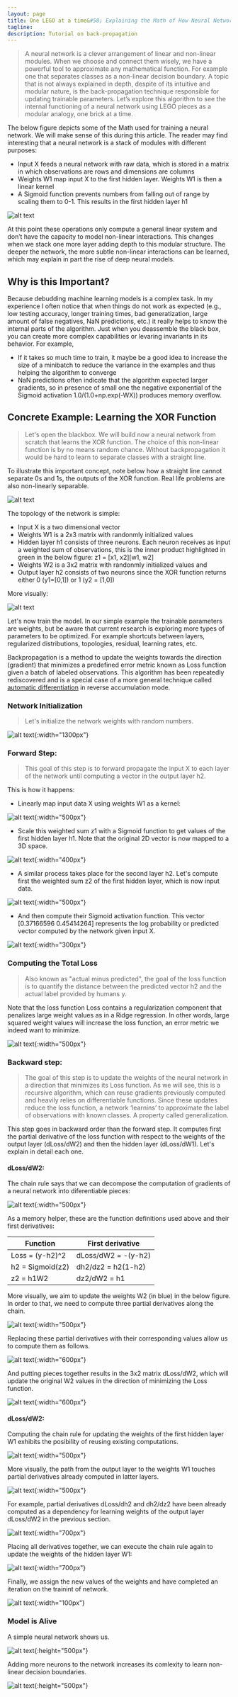 ```yaml
---
layout: page
title: One LEGO at a time&#58; Explaining the Math of How Neural Networks Learn
tagline:
description: Tutorial on back-propagation
---
```


>A neural network is a clever arrangement of linear and non-linear modules. When we choose and connect them wisely,
we have a powerful tool to approximate any mathematical function. For example one that separates classes as a non-linear
decision boundary. A topic that is not always explained in depth, despite of its intuitive and modular nature, is the
back-propagation technique responsible for updating trainable parameters. Let’s explore this algorithm to see the internal
functioning of a neural network using LEGO pieces as a modular analogy, one brick at a time.

The below figure depicts some of the Math used for training a neural network. We will make sense of this during this article.
The reader may find interesting that a neural network is a stack of modules with different purposes:

- Input X feeds a neural network with raw data, which is stored in a matrix in which observations are rows and dimensions are columns
- Weights W1 map input X to the first hidden layer. Weights W1 is then a linear kernel
- A Sigmoid function prevents numbers from falling out of range by scaling them to 0-1. This results in the first hidden layer h1

![alt text](https://raw.githubusercontent.com/omar-florez/scratch_mlp/master/docs/assets/overview.png "Logo Title Text 1")

At this point these operations only compute a general linear system and don’t have the capacity to model non-linear interactions.
This changes when we stack one more layer adding depth to this modular structure. The deeper the network, the more subtle non-linear
interactions can be learned, which may explain in part the rise of deep neural models.

## Why is this Important?

Because debudding machine learning models is a complex task. In my experience I often notice that when things do not
 work as expected (e.g., low testing accuracy, longer training times, bad generatization, large amount of false negatives,
 NaN predictions, etc.) it really helps to know the internal parts of the algorithm. Just when you deassemble the black box,
 you can create more complex capabilities or levaring invariants in its behavior. For example,
 - If it takes so much time to train, it maybe be a good idea to increase the size of a minibatch to reduce the variance
 in the examples and thus helping the algorithm to converge
 - NaN predictions often indicate that the algorithm expected larger gradients, so in presence of small one the negative
 exponential of the Sigmoid activation 1.0/(1.0+np.exp(-WX)) produces memory overflow.

## Concrete Example: Learning the XOR Function

>Let's open the blackbox. We will build now a neural network from scratch that learns the XOR function.
The choice of this non-linear function is by no means random chance. Without backpropagation it would be hard to learn
to separate classes with a straight line.

To illustrate this important concept, note below how a straight line cannot
separate 0s and 1s, the outputs of the XOR function. Real life problems are also non-linearly separable.

![alt text](https://raw.githubusercontent.com/omar-florez/scratch_mlp/master/docs/assets/nonlinear_xor.png "Logo Title Text 1")


The topology of the network is simple:
- Input X is a two dimensional vector
- Weights W1 is a 2x3 matrix with randonmly initialized values
- Hidden layer h1 consists of three neurons. Each neuron receives as input a weighted sum of observations, this is the inner product
highlighted in green in the below figure: z1 = [x1, x2][w1, w2]
- Weights W2 is a 3x2 matrix with randonmly initialized values and
- Output layer h2 consists of two neurons since the XOR function returns either 0 (y1=[0,1]) or 1 (y2 = [1,0])


More visually:

![alt text](https://raw.githubusercontent.com/omar-florez/scratch_mlp/master/docs/assets/overview2.png "Logo Title Text 1")

Let's now train the model. In our simple example the trainable parameters are weights, but be aware that current
research is exploring more types of parameters to be optimized. For example shortcuts between layers, regularized distributions, topologies,
residual, learning rates, etc.

Backpropagation is a method to update the weights towards the direction (gradient) that minimizes a predefined error metric known as Loss function
given a batch of labeled observations. This algorithm has been repeatedly rediscovered and is a special case of a more general technique called
[automatic differentiation](https://en.wikipedia.org/wiki/Automatic_differentiation) in reverse accumulation mode.

### Network Initialization

>Let's initialize the network weights with random numbers.

![alt text](https://raw.githubusercontent.com/omar-florez/scratch_mlp/master/docs/assets/initialized_network.png "Logo Title Text 1"){:width="1300px"}

### Forward Step:

>This goal of this step is to forward propagate the input X to each layer of the network until computing a vector in
the output layer h2.

This is how it happens:
- Linearly map input data X using weights W1 as a kernel:


![alt text](https://raw.githubusercontent.com/omar-florez/scratch_mlp/master/docs/assets/z1.png){:width="500px"}

- Scale this weighted sum z1 with a Sigmoid function to get values of the first hidden layer h1. Note that the original
2D vector is now mapped to a 3D space.


![alt text](https://raw.githubusercontent.com/omar-florez/scratch_mlp/master/docs/assets/h1.png){:width="400px"}

- A similar process takes place for the second layer h2. Let's compute first the weighted sum z2 of the
first hidden layer, which is now input data.


![alt text](https://raw.githubusercontent.com/omar-florez/scratch_mlp/master/docs/assets/z2.png){:width="500px"}

- And then compute their Sigmoid activation function. This vector [0.37166596 0.45414264] represents the log probability
or predicted vector computed by the network given input X.

![alt text](https://raw.githubusercontent.com/omar-florez/scratch_mlp/master/docs/assets/h2.png){:width="300px"}

### Computing the Total Loss

>Also known as "actual minus predicted", the goal of the loss function is to quantify the distance between the predicted
 vector h2 and the actual label provided by humans y.

Note that the loss function Loss contains a regularization component that penalizes large weight values as in a Ridge
regression. In other words, large squared weight values will increase the loss function, an error metric we indeed want to minimize.

![alt text](https://raw.githubusercontent.com/omar-florez/scratch_mlp/master/docs/assets/loss.png){:width="500px"}

### Backward step:
>The goal of this step is to update the weights of the neural network in a direction that minimizes its Loss function.
As we will see, this is a recursive algorithm, which can reuse gradients previously computed and heavily relies on
differentiable functions. Since these updates reduce the loss function, a network ‘learnins’ to approximate the label
of observations with known classes. A property called generalization.

This step goes in backward order than the forward step. It computes first the partial derivative of the loss function
with respect to the weights of the output layer (dLoss/dW2) and then the hidden layer (dLoss/dW1). Let's explain
in detail each one.

#### dLoss/dW2:

The chain rule says that we can decompose the computation of gradients of a neural network into diferentiable pieces:

![alt text](https://raw.githubusercontent.com/omar-florez/scratch_mlp/master/docs/assets/chain_w2.png){:width="500px"}

As a memory helper, these are the function definitions used above and their first derivatives:

| Function       |  First derivative |
|------------------------------------------------------------ |------------------------------------------------------------|
|Loss = (y-h2)^2     | dLoss/dW2 = -(y-h2) |
|h2 = Sigmoid(z2) | dh2/dz2 = h2(1-h2) |
|z2 = h1W2 | dz2/dW2 = h1 |


More visually, we aim to update the weights W2 (in blue) in the below figure. In order to that, we need to compute
three partial derivatives along the chain.

![alt text](https://raw.githubusercontent.com/omar-florez/scratch_mlp/master/docs/assets/update_w2.png){:width="500px"}

Replacing these partial derivatives with their corresponding values allow us to compute them as follows.

![alt text](https://raw.githubusercontent.com/omar-florez/scratch_mlp/master/docs/assets/chain_w2_detailed.png){:width="600px"}

And putting pieces together results in the 3x2 matrix dLoss/dW2, which will update the original W2 values in the direction
of minimizing the Loss function.

![alt text](https://raw.githubusercontent.com/omar-florez/scratch_mlp/master/docs/assets/chain_w2_numbers.png){:width="600px"}

#### dLoss/dW2:

Computing the chain rule for updating the weights of the first hidden layer W1 exhibits the posibility of reusing existing
computations.

![alt text](https://raw.githubusercontent.com/omar-florez/scratch_mlp/master/docs/assets/chain_w1.png){:width="500px"}

More visually, the path from the output layer to the weights W1 touches partial derivatives already computed in latter
layers.

![alt text](https://raw.githubusercontent.com/omar-florez/scratch_mlp/master/docs/assets/update_w1.png){:width="500px"}

For example, partial derivatives dLoss/dh2 and dh2/dz2 have been already computed as a dependency for learning weights
of the output layer dLoss/dW2 in the previous section.

![alt text](https://raw.githubusercontent.com/omar-florez/scratch_mlp/master/docs/assets/chain_w1_numbers.png){:width="700px"}

Placing all derivatives together, we can execute the chain rule again to update the weights of the hidden layer W1:

![alt text](https://raw.githubusercontent.com/omar-florez/scratch_mlp/master/docs/assets/chain_w1_numbers_final.png){:width="700px"}

Finally, we assign the new values of the weights and have completed an iteration on the trainint of network.

![alt text](https://raw.githubusercontent.com/omar-florez/scratch_mlp/master/docs/assets/copy_values.png){:width="100px"}

### Model is Alive

A simple neural network shows us.

![alt text](https://raw.githubusercontent.com/omar-florez/scratch_mlp/master/docs/assets/all_3neurons_lr_0.003_reg_0.0.gif){:height="500px"}

Adding more neurons to the network increases its comlexity to learn non-linear decision boundaries.

![alt text](https://raw.githubusercontent.com/omar-florez/scratch_mlp/master/docs/assets/all_50neurons_lr_0.003_reg_0.0001.gif){:height="500px"}


